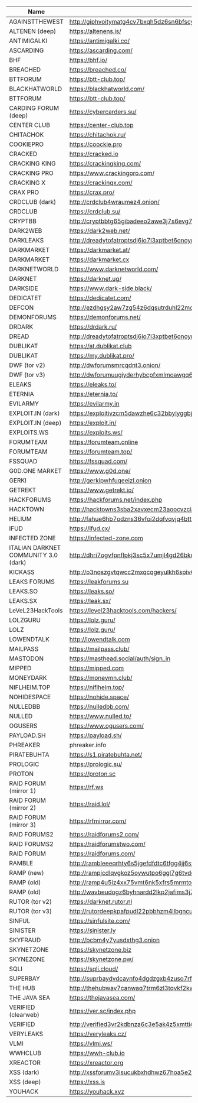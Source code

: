 |Name|Link|
| ------ | ------ |
|AGAINSTTHEWEST| http://giphvoitymatg4cv7bxqh5dz6sn6bfscywoat4qtslztkomf5lavrayd.onion|
|ALTENEN (deep)| https://altenens.is/|
|ANTIMIGALKI| https://antimigalki.co/|
|ASCARDING| https://ascarding.com/|
|BHF| https://bhf.io/|
|BREACHED| https://breached.co/|
|BTTFORUM| https://btt-club.top/|
|BLACKHATWORLD| https://blackhatworld.com/|
|BTTFORUM| https://btt-club.top/|
|CARDING FORUM (deep)| https://cybercarders.su/|
|CENTER CLUB| https://center-club.top|
|CHITACHOK| https://chitachok.ru/|
|COOKIEPRO| https://coockie.pro|
|CRACKED| https://cracked.io|
|CRACKING KING| https://crackingking.com/|
|CRACKING PRO| https://www.crackingpro.com/|
|CRACKING X| https://crackingx.com/|
|CRAX PRO| https://crax.pro/|
|CRDCLUB (dark)| http://crdclub4wraumez4.onion/|
|CRDCLUB| https://crdclub.su/|
|CRYPTBB| http://cryptbbtg65gibadeeo2awe3j7s6evg7eklserehqr4w4e2bis5tebid.onion/|
|DARK2WEB| https://dark2web.net/|
|DARKLEAKS |http://dreadytofatroptsdj6io7l3xptbet6onoyno2yv7jicoxknyazubrad.onion|
|DARKMARKET| https://darkmarket.at/|
|DARKMARKET| https://darkmarket.cx|
|DARKNETWORLD| https://www.darknetworld.com/|
|DARKNET| https://darknet.ug/|
|DARKSIDE| https://www.dark-side.black/|
|DEDICATET| https://dedicatet.com/|
|DEFCON| http://ezdhgsy2aw7zg54z6dqsutrduhl22moami5zv2zt6urr6vub7gs6wfad.onion|
|DEMONFORUMS| https://demonforums.net/|
|DRDARK| https://drdark.ru/|
|DREAD| http://dreadytofatroptsdj6io7l3xptbet6onoyno2yv7jicoxknyazubrad.onion|
|DUBLIKAT| https://at.dublikat.club|
|DUBLIKAT| https://my.dublikat.pro/|
|DWF (tor v2)| http://dwforumsmrcqdnt3.onion/|
|DWF (tor v3)| http://dwforumuugiyderhybcpfxmlmoawgq6z3w6hk45nrnem3p7kwszhybad.onion|
|ELEAKS| https://eleaks.to/|
|ETERNIA| https://eternia.to/|
|EVILARMY| https://evilarmy.in|
|EXPLOIT.IN (dark)| https://exploitivzcm5dawzhe6c32bbylyggbjvh5dyvsvb5lkuz5ptmunkmqd.onion/|
|EXPLOIT.IN (deep)| https://exploit.in/|
|EXPLOITS.WS| https://exploits.ws/|
|FORUMTEAM| https://forumteam.online|
|FORUMTEAM| https://forumteam.top/|
|FSSQUAD| https://fssquad.com/|
|G0D.ONE MARKET| https://www.g0d.one/|
|GERKI| http://gerkipwhfuqeeizl.onion|
|GETREKT| https://www.getrekt.io/|
|HACKFORUMS| https://hackforums.net/index.php|
|HACKTOWN| http://hacktowns3sba2xavxecm23aoocvzciaxirh3vekg2ovzdjgjxedfvqd.onion/HackTown.html|
|HELIUM| http://fahue6hb7odzns36vfoi2dqfvqvjq4btt7vo52a67jivmyz6a6h3vzqd.onion/login|
|IFUD| https://ifud.cx/|
|INFECTED ZONE| https://infected-zone.com|
|ITALIAN DARKNET COMMUNITY 3.0 (dark)| http://dhri7ogvfpnflpkj3sc5x7umjl4gd26bkukzotbwdy76yjp5qvhjzmqd.onion|
|KICKASS| http://o3nqszgvtqwcc2mxqcqgeyulkh6spiv6yaahgu7znaphzmikfvpu5aad.onion|
|LEAKS FORUMS| https://leakforums.su|
|LEAKS.SO| https://leaks.so/|
|LEAKS.SX| https://leak.sx/|
|LeVeL23HackTools| https://level23hacktools.com/hackers/|.
|LOLZGURU| https://lolz.guru/|
|LOLZ| https://lolz.guru/|
|LOWENDTALK| http://lowendtalk.com|
|MAILPASS| https://mailpass.club/|
|MASTODON| https://masthead.social/auth/sign_in|
|MIPPED| https://mipped.com|
|MONEYDARK| https://moneymn.club/|
|NIFLHEIM.TOP| https://niflheim.top/|
|NOHIDESPACE| https://nohide.space/|
|NULLEDBB| https://nulledbb.com/|
|NULLED| https://www.nulled.to/|
|OGUSERS| https://www.ogusers.com/|
|PAYLOAD.SH| https://payload.sh/|
|PHREAKER| phreaker.info|
|PIRATEBUHTA| https://s1.piratebuhta.net/|
|PROLOGIC| https://prologic.su/|
|PROTON| https://proton.sc|
|RAID FORUM (mirror 1)| https://rf.ws|
|RAID FORUM (mirror 2)| https://raid.lol/|
|RAID FORUM (mirror 3)| https://rfmirror.com/|
|RAID FORUMS2| https://raidforums2.com/|
|RAID FORUMS2| https://raidforumstwo.com/|
|RAID FORUM| https://raidforums.com/|
|RAMBLE| http://rambleeeqrhty6s5jgefdfdtc6tfgg4jj6svr4jpgk4wjtg3qshwbaad.onion| 
|RAMP (new) |http://rampjcdlqvgkoz5oywutpo6ggl7g6tvddysustfl6qzhr5osr24xxqqd.onion|
|RAMP (old) |http://ramp4u5iz4xx75vmt6nk5xfrs5mrmtokzszqxhhkjqlk7pbwykaz7zid.onion|
|RAMP (old) |http://wavbeudogz6byhnardd2lkp2jafims3j7tj6k6qnywchn2csngvtffqd.onion|
|RUTOR (tor v2)| https://darknet.rutor.nl|
|RUTOR (tor v3)| http://rutordeepkpafpudl22pbbhzm4llbgncunvgcc66kax55sc4mp4kxcid.onion|
|SINFUL| https://sinfulsite.com/|
|SINISTER| https://sinister.ly|
|SKYFRAUD| http://bcbm4y7yusdxthg3.onion|
|SKYNETZONE| https://skynetzone.biz|
|SKYNEZONE| https://skynetzone.pw/|
|SQLI| https://sqli.cloud/|
|SUPERBAY| http://suprbaydvdcaynfo4dgdzgxb4zuso7rftlil5yg5kqjefnw4wq4ulcad.onion|
|THE HUB| http://thehubwav7canwaq7trm6zl3tqvkf2kwbkgwvwonfssvgvtyrdy4u3yd.onion|
|THE JAVA SEA| https://thejavasea.com/|
|VERIFIED (clearweb)| https://ver.sc/index.php|
|VERIFIED| http://verified3vr2kdbnza6c3e5ak4z5xmtti4hx36dfg3kbi6pwekztvsqd.onion/index.php|
|VERYLEAKS| https://veryleaks.cz/|
|VLMI| https://vlmi.ws/|
|WWHCLUB| https://wwh-club.io|
|XREACTOR| https://xreactor.org|
|XSS (dark)| http://xssforumv3isucukbxhdhwz67hoa5e2voakcfkuieq4ch257vsburuid.onion|
|XSS (deep)| https://xss.is|
|YOUHACK| https://youhack.xyz|
